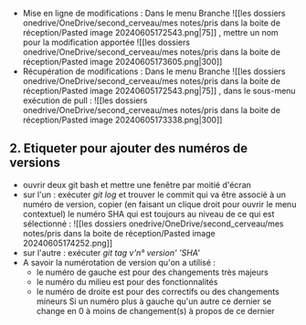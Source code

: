 - Mise en ligne de modifications  : Dans le menu Branche  ![[les dossiers onedrive/OneDrive/second_cerveau/mes notes/pris dans la boite de réception/Pasted image 20240605172543.png|75]] , mettre un nom pour la modification apportée ![[les dossiers onedrive/OneDrive/second_cerveau/mes notes/pris dans la boite de réception/Pasted image 20240605173605.png|300]]
- Récupération de modifications : Dans le menu Branche  ![[les dossiers onedrive/OneDrive/second_cerveau/mes notes/pris dans la boite de réception/Pasted image 20240605172543.png|75]] , dans le sous-menu exécution de pull : ![[les dossiers onedrive/OneDrive/second_cerveau/mes notes/pris dans la boite de réception/Pasted image 20240605173338.png|300]]
## 2. Etiqueter pour ajouter des numéros de versions
- ouvrir deux git bash et mettre une fenêtre par moitié d'écran
- sur l'un : exécuter *git log* et trouver le commit qui va être associé à un numéro de version, copier (en faisant un clique droit pour ouvrir le menu contextuel) le numéro SHA qui est toujours au niveau de ce qui est sélectionné : ![[les dossiers onedrive/OneDrive/second_cerveau/mes notes/pris dans la boite de réception/Pasted image 20240605174252.png]]
- sur l'autre : exécuter *git tag v'n° version' 'SHA'*
- A savoir la numérotation de version qu'on a utilisé : 
	- le numéro de gauche est pour des changements très majeurs
	- le numéro du milieu est pour des fonctionnalités
	- le numéro de droite est pour des correctifs ou des changements mineurs
	Si un numéro plus à gauche qu'un autre ce dernier se change en 0 à moins de changement(s) à propos de ce dernier